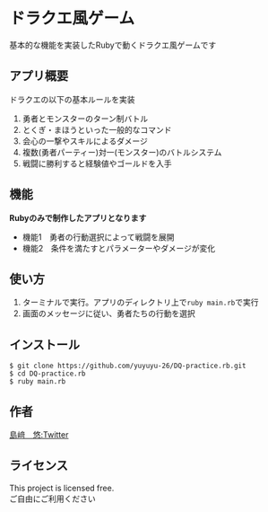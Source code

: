# ドラクエ風ゲーム
 
基本的な機能を実装したRubyで動くドラクエ風ゲームです
 
## アプリ概要
 
ドラクエの以下の基本ルールを実装  
1. 勇者とモンスターのターン制バトル  
2. とくぎ・まほうといった一般的なコマンド  
3. 会心の一撃やスキルによるダメージ  
4. 複数(勇者パーティー)対一(モンスター)のバトルシステム  
5. 戦闘に勝利すると経験値やゴールドを入手  
 
## 機能

**Rubyのみで制作したアプリとなります**
 
- 機能1　勇者の行動選択によって戦闘を展開  
- 機能2　条件を満たすとパラメーターやダメージが変化
 
## 使い方
 
1. ターミナルで実行。アプリのディレクトリ上で`ruby main.rb`で実行  
2. 画面のメッセージに従い、勇者たちの行動を選択
 
## インストール
 
```
$ git clone https://github.com/yuyuyu-26/DQ-practice.rb.git
$ cd DQ-practice.rb
$ ruby main.rb
```
 
## 作者
 
[島﨑　悠:Twitter](https://twitter.com/yu_pg_bn)  
 
## ライセンス

This project is licensed free.  
ご自由にご利用ください
